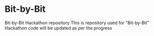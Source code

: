 # Bit-by-Bit
Bit-by-Bit Hackathon repository
This is repository used for "Bit-by-Bit" Hackathon code will be updated as per the progress

